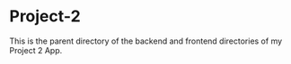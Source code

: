 # Project-2

This is the parent directory of the backend and frontend directories of my Project 2 App.
